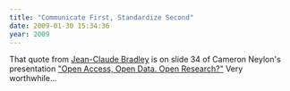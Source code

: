 ```yaml
---
title: "Communicate First, Standardize Second"
date: 2009-01-30 15:34:36
year: 2009
---
```

That quote from <a href="http://www.chemistry.drexel.edu/people/bradley/bradley.asp">Jean-Claude Bradley</a> is on slide 34 of Cameron Neylon's presentation <a href="http://www.slideshare.net/CameronNeylon/open-access-open-data-open-research-presentation">"Open Access, Open Data. Open Research?"</a> Very worthwhile...
